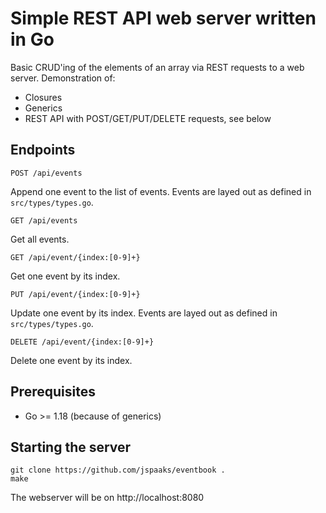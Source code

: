 # Simple REST API web server written in Go

Basic CRUD'ing of the elements of an array via REST requests to a web server. Demonstration of:

- Closures
- Generics
- REST API with POST/GET/PUT/DELETE requests, see below

## Endpoints

`POST /api/events`

Append one event to the list of events. Events are layed out as defined in `src/types/types.go`.

`GET /api/events`

Get all events.

`GET /api/event/{index:[0-9]+}`

Get one event by its index.

`PUT /api/event/{index:[0-9]+}`

Update one event by its index. Events are layed out as defined in `src/types/types.go`.

`DELETE /api/event/{index:[0-9]+}`

Delete one event by its index.

## Prerequisites

- Go >= 1.18 (because of generics)

## Starting the server

```shell
git clone https://github.com/jspaaks/eventbook .
make
```

The webserver will be on http://localhost:8080
